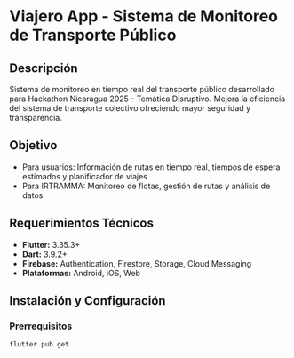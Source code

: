 # Viajero App - Sistema de Monitoreo de Transporte Público

## Descripción
Sistema de monitoreo en tiempo real del transporte público desarrollado para Hackathon Nicaragua 2025 - Temática Disruptivo. Mejora la eficiencia del sistema de transporte colectivo ofreciendo mayor seguridad y transparencia.

## Objetivo
- Para usuarios: Información de rutas en tiempo real, tiempos de espera estimados y planificador de viajes
- Para IRTRAMMA: Monitoreo de flotas, gestión de rutas y análisis de datos

## Requerimientos Técnicos
- **Flutter:** 3.35.3+
- **Dart:** 3.9.2+
- **Firebase:** Authentication, Firestore, Storage, Cloud Messaging
- **Plataformas:** Android, iOS, Web

## Instalación y Configuración

### Prerrequisitos
```bash
flutter pub get